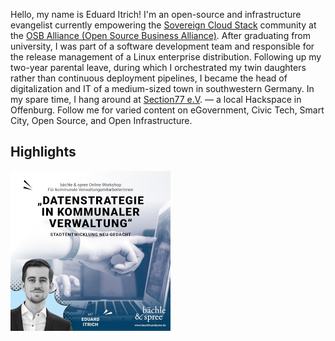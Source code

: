 Hello, my name is Eduard Itrich! I'm an open-source and infrastructure evangelist 
currently empowering the [Sovereign Cloud Stack](https://scs.community) community at the [OSB Alliance 
(Open Source Business Alliance)](https://osb-alliance.com). After graduating from university,
I was part of a software development team and responsible for the release management of a
Linux enterprise distribution. Following up my two-year parental leave, during which 
I orchestrated my twin daughters rather than continuous deployment pipelines, I became 
the head of digitalization and IT of a medium-sized town in southwestern Germany.
In my spare time, I hang around at [Section77 e.V](https://section77.de/). — a local Hackspace in Offenburg.
Follow me for varied content on eGovernment, Civic Tech, Smart City, Open Source,
and Open Infrastructure.

## Highlights

<a href="url"><img src="BuS-workshop.jpg" align="left" height="256" width="256" ></a>
